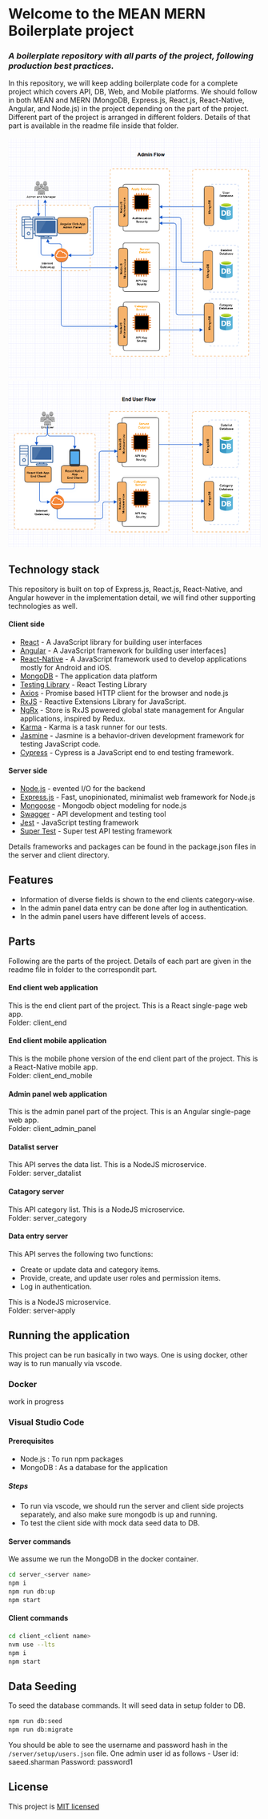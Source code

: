 # Welcome to the MEAN MERN Boilerplate project

### _A boilerplate repository with all parts of the project, following production best practices._

In this repository, we will keep adding boilerplate code for a complete project which covers API, DB, Web, and Mobile platforms.
We should follow in both MEAN and MERN (MongoDB, Express.js, React.js, React-Native, Angular, and Node.js) in the project depending on the part of the project.
Different part of the project is arranged in different folders. Details of that part is available in the readme file inside that folder.<br/><br/>
![](adminFlow.PNG)
![](endUserFlow.PNG)

## Technology stack

This repository is built on top of Express.js, React.js, React-Native, and Angular however in the implementation detail, we will find other supporting technologies as well.

#### Client side

- [React] - A JavaScript library for building user interfaces
- [Angular] - A JavaScript framework for building user interfaces]
- [React-Native] - A JavaScript framework used to develop applications mostly for Android and iOS.
- [MongoDB] - The application data platform
- [Testing Library] - React Testing Library
- [Axios] - Promise based HTTP client for the browser and node.js
- [RxJS] - Reactive Extensions Library for JavaScript.
- [NgRx] - Store is RxJS powered global state management for Angular applications, inspired by Redux.
- [Karma] - Karma is a task runner for our tests.
- [Jasmine] - Jasmine is a behavior-driven development framework for testing JavaScript code.
- [Cypress] - Cypress is a JavaScript end to end testing framework.

#### Server side

- [Node.js] - evented I/O for the backend
- [Express.js] - Fast, unopinionated, minimalist web framework for Node.js
- [Mongoose] - Mongodb object modeling for node.js
- [Swagger] - API development and testing tool
- [Jest] - JavaScript testing framework
- [Super Test] - Super test API testing framework

Details frameworks and packages can be found in the package.json files in the server and client directory.

## Features

- Information of diverse fields is shown to the end clients category-wise.
- In the admin panel data entry can be done after log in authentication.
- In the admin panel users have different levels of access.

## Parts

Following are the parts of the project. Details of each part are given in the readme file in folder to the correspondit part.

#### End client web application
This is the end client part of the project. This is a React single-page web app.<br/>
Folder: client_end

#### End client mobile application
This is the mobile phone version of the end client part of the project. This is a React-Native mobile app.<br/>
Folder: client_end_mobile

#### Admin panel web application
This is the admin panel part of the project. This is an Angular single-page web app.<br/>
Folder: client_admin_panel

#### Datalist server
This API serves the data list. This is a NodeJS microservice.<br/>
Folder: server_datalist

#### Catagory server
This API category list. This is a NodeJS microservice.<br/>
Folder: server_category

#### Data entry server
This API serves the following two functions:
- Create or update data and category items.
- Provide, create, and update user roles and permission items.
- Log in authentication.

This is a NodeJS microservice.<br/>
Folder: server-apply

## Running the application
This project can be run basically in two ways. One is using docker, other way is to run manually via vscode.

### Docker
work in progress

### Visual Studio Code

#### Prerequisites

- Node.js : To run npm packages
- MongoDB : As a database for the application

##### Steps

- To run via vscode, we should run the server and client side projects separately, and also make sure mongodb is up and running.
- To test the client side with mock data seed data to DB.

#### Server commands
We assume we run the MongoDB in the docker container.
```sh
cd server_<server name>
npm i
npm run db:up
npm start
```

#### Client commands

```sh
cd client_<client name>
nvm use --lts
npm i
npm start
```

## Data Seeding

To seed the database commands. It will seed data in setup folder to DB. 

```sh
npm run db:seed
npm run db:migrate
```

You should be able to see the username and password hash in the `/server/setup/users.json` file.
One admin user id as follows -
User id: saeed.sharman
Password: password1

## License

This project is [MIT licensed](https://github.com/Saeed1989/mern-mean-web-mobile-boilerplate/blob/main/LICENSE)

[node.js]: http://nodejs.org
[express.js]: http://expressjs.com
[docker]: https://www.docker.com
[react]: https://reactjs.org/
[mongodb]: https://www.mongodb.com/
[testing library]: https://testing-library.com/
[axios]: https://github.com/axios/axios
[mongoose]: https://mongoosejs.com/
[swagger]: https://swagger.io/
[jest]: https://jestjs.io/
[super test]: https://github.com/visionmedia/supertest
[Angular]: https://angular.io/
[React-Native]: https://reactnative.dev/
[Karma]: https://karma-runner.github.io
[Jasmine]: https://jasmine.github.io/
[NgRx]: https://ngrx.io/
[Cypress]: https://www.cypress.io/
[RxJS]: https://rxjs.dev/
